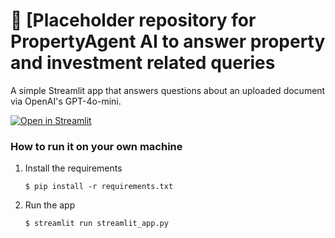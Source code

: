 # 📄 [Placeholder repository for PropertyAgent AI to answer property and investment related queries 

A simple Streamlit app that answers questions about an uploaded document via OpenAI's GPT-4o-mini.

[![Open in Streamlit](https://static.streamlit.io/badges/streamlit_badge_black_white.svg)](https://document-question-answering-template.streamlit.app/)

### How to run it on your own machine

1. Install the requirements

   ```
   $ pip install -r requirements.txt
   ```

2. Run the app

   ```
   $ streamlit run streamlit_app.py
   ```
